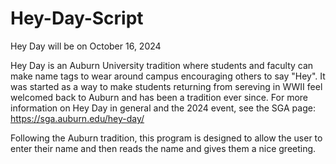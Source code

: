 # Hey-Day-Script
Hey Day will be on October 16, 2024

Hey Day is an Auburn University tradition where students and faculty can make name tags to wear around campus encouraging others to say "Hey". It was started as a way to make students returning from sereving in WWII feel welcomed back to Auburn and has been a tradition ever since. For more information on Hey Day in general and the 2024 event, see the SGA page: https://sga.auburn.edu/hey-day/ 

Following the Auburn tradition, this program is designed to allow the user to enter their name and then reads the name and gives them a nice greeting. 
